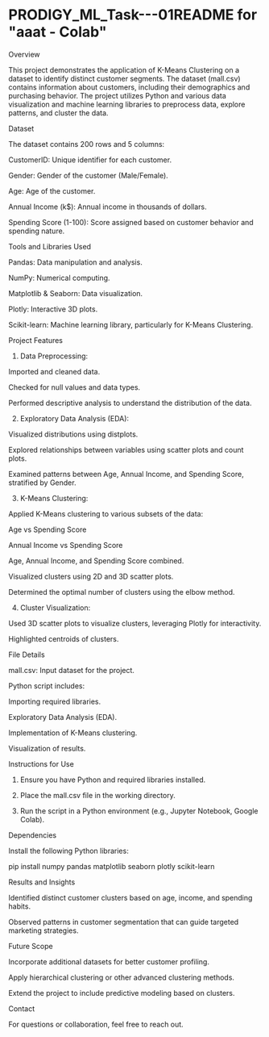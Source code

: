 # PRODIGY_ML_Task---01README for "aaat - Colab"

Overview

This project demonstrates the application of K-Means Clustering on a dataset to identify distinct customer segments. The dataset (mall.csv) contains information about customers, including their demographics and purchasing behavior. The project utilizes Python and various data visualization and machine learning libraries to preprocess data, explore patterns, and cluster the data.

Dataset

The dataset contains 200 rows and 5 columns:

CustomerID: Unique identifier for each customer.

Gender: Gender of the customer (Male/Female).

Age: Age of the customer.

Annual Income (k$): Annual income in thousands of dollars.

Spending Score (1-100): Score assigned based on customer behavior and spending nature.


Tools and Libraries Used

Pandas: Data manipulation and analysis.

NumPy: Numerical computing.

Matplotlib & Seaborn: Data visualization.

Plotly: Interactive 3D plots.

Scikit-learn: Machine learning library, particularly for K-Means Clustering.


Project Features

1. Data Preprocessing:

Imported and cleaned data.

Checked for null values and data types.

Performed descriptive analysis to understand the distribution of the data.



2. Exploratory Data Analysis (EDA):

Visualized distributions using distplots.

Explored relationships between variables using scatter plots and count plots.

Examined patterns between Age, Annual Income, and Spending Score, stratified by Gender.



3. K-Means Clustering:

Applied K-Means clustering to various subsets of the data:

Age vs Spending Score

Annual Income vs Spending Score

Age, Annual Income, and Spending Score combined.


Visualized clusters using 2D and 3D scatter plots.

Determined the optimal number of clusters using the elbow method.



4. Cluster Visualization:

Used 3D scatter plots to visualize clusters, leveraging Plotly for interactivity.

Highlighted centroids of clusters.




File Details

mall.csv: Input dataset for the project.

Python script includes:

Importing required libraries.

Exploratory Data Analysis (EDA).

Implementation of K-Means clustering.

Visualization of results.



Instructions for Use

1. Ensure you have Python and required libraries installed.


2. Place the mall.csv file in the working directory.


3. Run the script in a Python environment (e.g., Jupyter Notebook, Google Colab).



Dependencies

Install the following Python libraries:

pip install numpy pandas matplotlib seaborn plotly scikit-learn

Results and Insights

Identified distinct customer clusters based on age, income, and spending habits.

Observed patterns in customer segmentation that can guide targeted marketing strategies.


Future Scope

Incorporate additional datasets for better customer profiling.

Apply hierarchical clustering or other advanced clustering methods.

Extend the project to include predictive modeling based on clusters.


Contact

For questions or collaboration, feel free to reach out.

